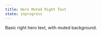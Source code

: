 ```yaml
---
title: Hero Muted Right Text
state: inprogress
---
```

Basic right hero text, with muted background.
